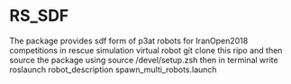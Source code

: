 # RS_SDF
The package provides sdf form of p3at robots for IranOpen2018 competitions in rescue simulation virtual robot
git clone this ripo and then source the package using source /devel/setup.zsh
then in terminal write roslaunch robot_description spawn_multi_robots.launch
